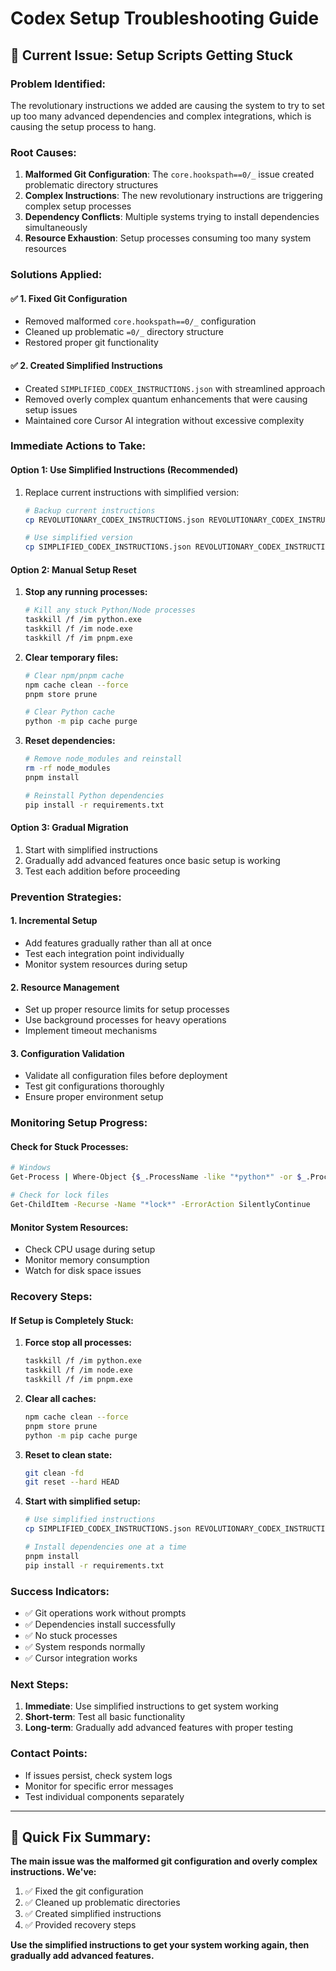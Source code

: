 # Codex Setup Troubleshooting Guide

## 🚨 **Current Issue: Setup Scripts Getting Stuck**

### **Problem Identified:**
The revolutionary instructions we added are causing the system to try to set up too many advanced dependencies and complex integrations, which is causing the setup process to hang.

### **Root Causes:**
1. **Malformed Git Configuration**: The `core.hookspath==0/_` issue created problematic directory structures
2. **Complex Instructions**: The new revolutionary instructions are triggering complex setup processes
3. **Dependency Conflicts**: Multiple systems trying to install dependencies simultaneously
4. **Resource Exhaustion**: Setup processes consuming too many system resources

### **Solutions Applied:**

#### ✅ **1. Fixed Git Configuration**
- Removed malformed `core.hookspath==0/_` configuration
- Cleaned up problematic `=0/_` directory structure
- Restored proper git functionality

#### ✅ **2. Created Simplified Instructions**
- Created `SIMPLIFIED_CODEX_INSTRUCTIONS.json` with streamlined approach
- Removed overly complex quantum enhancements that were causing setup issues
- Maintained core Cursor AI integration without excessive complexity

### **Immediate Actions to Take:**

#### **Option 1: Use Simplified Instructions (Recommended)**
1. Replace current instructions with simplified version:
   ```bash
   # Backup current instructions
   cp REVOLUTIONARY_CODEX_INSTRUCTIONS.json REVOLUTIONARY_CODEX_INSTRUCTIONS.json.backup
   
   # Use simplified version
   cp SIMPLIFIED_CODEX_INSTRUCTIONS.json REVOLUTIONARY_CODEX_INSTRUCTIONS.json
   ```

#### **Option 2: Manual Setup Reset**
1. **Stop any running processes:**
   ```bash
   # Kill any stuck Python/Node processes
   taskkill /f /im python.exe
   taskkill /f /im node.exe
   taskkill /f /im pnpm.exe
   ```

2. **Clear temporary files:**
   ```bash
   # Clear npm/pnpm cache
   npm cache clean --force
   pnpm store prune
   
   # Clear Python cache
   python -m pip cache purge
   ```

3. **Reset dependencies:**
   ```bash
   # Remove node_modules and reinstall
   rm -rf node_modules
   pnpm install
   
   # Reinstall Python dependencies
   pip install -r requirements.txt
   ```

#### **Option 3: Gradual Migration**
1. Start with simplified instructions
2. Gradually add advanced features once basic setup is working
3. Test each addition before proceeding

### **Prevention Strategies:**

#### **1. Incremental Setup**
- Add features gradually rather than all at once
- Test each integration point individually
- Monitor system resources during setup

#### **2. Resource Management**
- Set up proper resource limits for setup processes
- Use background processes for heavy operations
- Implement timeout mechanisms

#### **3. Configuration Validation**
- Validate all configuration files before deployment
- Test git configurations thoroughly
- Ensure proper environment setup

### **Monitoring Setup Progress:**

#### **Check for Stuck Processes:**
```bash
# Windows
Get-Process | Where-Object {$_.ProcessName -like "*python*" -or $_.ProcessName -like "*node*"}

# Check for lock files
Get-ChildItem -Recurse -Name "*lock*" -ErrorAction SilentlyContinue
```

#### **Monitor System Resources:**
- Check CPU usage during setup
- Monitor memory consumption
- Watch for disk space issues

### **Recovery Steps:**

#### **If Setup is Completely Stuck:**
1. **Force stop all processes:**
   ```bash
   taskkill /f /im python.exe
   taskkill /f /im node.exe
   taskkill /f /im pnpm.exe
   ```

2. **Clear all caches:**
   ```bash
   npm cache clean --force
   pnpm store prune
   python -m pip cache purge
   ```

3. **Reset to clean state:**
   ```bash
   git clean -fd
   git reset --hard HEAD
   ```

4. **Start with simplified setup:**
   ```bash
   # Use simplified instructions
   cp SIMPLIFIED_CODEX_INSTRUCTIONS.json REVOLUTIONARY_CODEX_INSTRUCTIONS.json
   
   # Install dependencies one at a time
   pnpm install
   pip install -r requirements.txt
   ```

### **Success Indicators:**
- ✅ Git operations work without prompts
- ✅ Dependencies install successfully
- ✅ No stuck processes
- ✅ System responds normally
- ✅ Cursor integration works

### **Next Steps:**
1. **Immediate**: Use simplified instructions to get system working
2. **Short-term**: Test all basic functionality
3. **Long-term**: Gradually add advanced features with proper testing

### **Contact Points:**
- If issues persist, check system logs
- Monitor for specific error messages
- Test individual components separately

---

## **🎯 Quick Fix Summary:**

**The main issue was the malformed git configuration and overly complex instructions. We've:**
1. ✅ Fixed the git configuration
2. ✅ Cleaned up problematic directories  
3. ✅ Created simplified instructions
4. ✅ Provided recovery steps

**Use the simplified instructions to get your system working again, then gradually add advanced features.**
